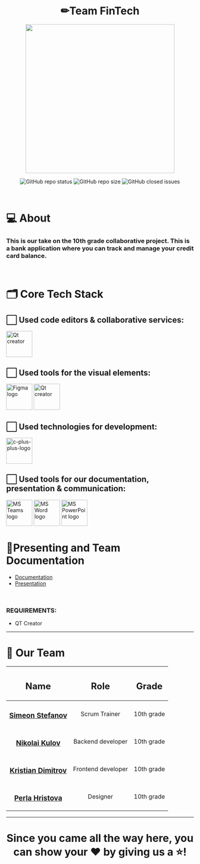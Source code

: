 <h1 align="center">✏Team FinTech</h1>
<p align="center">
  <img src="https://cdn.discordapp.com/attachments/1147668800003637330/1232908425508163685/logo-removebg-preview.png?ex=662b2af2&is=6629d972&hm=4ed00b7bf81c4481a1a64504704179f2d01309ba66d11607038df36c896ae574&" width="400">
</p>
<p align="center">
<img alt="GitHub repo status" src="https://img.shields.io/badge/status-active-green">
<img alt="GitHub repo size" src="https://img.shields.io/github/repo-size/codingburgas/finance-challenge-fintech?color=blue&style=flat-square">
<img alt="GitHub closed issues" src="https://img.shields.io/github/issues-closed/codingburgas/finance-challenge-fintech">
</p>
<br>

# 💻 About
### This is our take on the 10th grade collaborative project. This is a bank application where you can track and manage your credit card balance.







</p>
<p align="center">


<br>

# 🗂️ Core Tech Stack

## ⬜ Used code editors & collaborative services:

<p align="left" gap="10px">
  <a href="https://www.qt.io/"><img src="https://upload.wikimedia.org/wikipedia/commons/thumb/0/0b/Qt_logo_2016.svg/2560px-Qt_logo_2016.svg.png" alt="Qt creator" width=70px /></a>
</p>

## ⬜ Used tools for the visual elements:

<p align="left" gap="10px">
  <a href="https://www.figma.com/"><img src="https://img.icons8.com/color/344/figma--v1.png" alt="Figma logo" width=70px/></a>
  <a href="https://www.qt.io/"><img src="https://upload.wikimedia.org/wikipedia/commons/thumb/0/0b/Qt_logo_2016.svg/2560px-Qt_logo_2016.svg.png" alt="Qt creator" width=70px /></a>
</p>

## ⬜ Used technologies for development:
<p align="left gap="10px">
    <a href="https://cplusplus.com/"><img width=70px src="https://img.icons8.com/fluency/48/c-plus-plus-logo.png" alt="c-plus-plus-logo"/></a>
</p>

## ⬜ Used tools for our documentation, presentation & communication:
<p align="left">
<a href="https://www.microsoft.com/en/microsoft-teams/group-chat-software"><img src="https://img.icons8.com/fluency/48/microsoft-teams-2019.png" alt = "MS Teams logo" width=70px /></a>
<a href="https://www.microsoft.com/en-ww/microsoft-365/word"><img src="https://img.icons8.com/color/48/microsoft-word-2019--v2.png" alt="MS Word logo" width=70px /></a>
<a href="https://www.microsoft.com/en-ww/microsoft-365/powerpoint"><img src="https://img.icons8.com/color/344/ms-powerpoint.png" alt="MS PowerPoint logo" width=70px /></a>
</p>

# 🌟Presenting and Team Documentation

- [Documentation](https://codingburgas-my.sharepoint.com/:w:/g/personal/ssstefanov22_codingburgas_bg/EfsDtkfQzclJlVf-ufW7MGUB0n2cC7w0lEVMg-cGyIp3Hw?e=qrHpRn)
- [Presentation](https://codingburgas-my.sharepoint.com/:p:/g/personal/ssstefanov22_codingburgas_bg/EcFumZNO0hdBiQNtpuqCA1YBmjItYecIR7tLo2XgejG0FQ?e=UYdiG8)

<br>

### REQUIREMENTS:
- QT Creator

<hr>

# 🧒 Our Team
| <h2>Name</h2> | <h2>Role</h2> | <h2>Grade</h2> |
| :---:   | :---: | :---: |
| <h3><a href = "https://github.com/SSStefanov22">Simeon Stefanov</a></h3> | Scrum Trainer  | 10th grade |
| <h3><a href = "https://github.com/NGKulov22">Nikolai Kulov</a></h3> | Backend developer | 10th grade |
| <h3><a href = "https://github.com/KDDimitrov22">Kristian Dimitrov</a></h3> | Frontend developer | 10th grade |
| <h3><a href = "https://github.com/PKHristova22">Perla Hristova</a></h3> |  Designer  | 10th grade |






<hr>

<h1 align="center">
 Since you came all the way here, you can show your ❤ by giving us a ⭐!
</h1>

